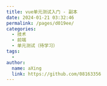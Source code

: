 ```yaml
---
title: vue单元测试入门 - 副本
date: 2024-01-21 03:32:46
permalink: /pages/d019ee/
categories:
  - 技术
  - 前端
  - 单元测试（待学习）
tags:
  - 
author: 
  name: aXing
  link: https://github.com/08163356
---
```

